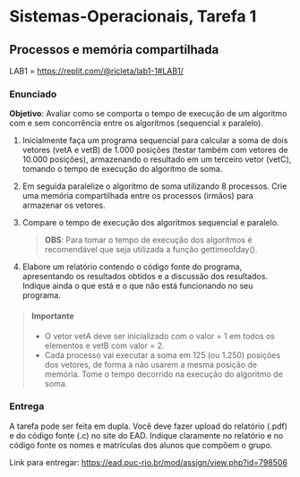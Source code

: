 # Sistemas-Operacionais, Tarefa 1
## Processos e memória compartilhada

LAB1 = https://replit.com/@ricleta/lab1-1#LAB1/

### Enunciado
__Objetivo__: Avaliar como se comporta o tempo de execução de um algoritmo com e sem
concorrência entre os algoritmos (sequencial x paralelo).

1. Inicialmente faça um programa sequencial para calcular a soma de dois vetores (vetA e vetB)
de 1.000 posições (testar também com vetores de 10.000 posições), armazenando o resultado
em um terceiro vetor (vetC), tomando o tempo de execução do algoritmo de soma.

2. Em seguida paralelize o algoritmo de soma utilizando 8 processos. Crie uma memória
compartilhada entre os processos (irmãos) para armazenar os vetores. 

3. Compare o tempo de execução dos algoritmos sequencial e paralelo. 
    > __OBS__: Para tomar o tempo de execução dos algoritmos é recomendável que seja utilizada a função gettimeofday().

4. Elabore um relatório contendo o código fonte do programa, apresentando os resultados
obtidos e a discussão dos resultados. Indique ainda o que está e o que não está funcionando
no seu programa.

> #### Importante
> - O vetor vetA deve ser inicializado com o valor = 1 em todos os elementos e vetB com valor = 2. 
> - Cada processo vai executar a soma em 125 (ou 1.250) posições dos vetores, de forma a não usarem a mesma
posição de memória. Tome o tempo decorrido na execução do algoritmo de soma.


### Entrega
A tarefa pode ser feita em dupla. Você deve fazer upload do relatório (.pdf) e do código fonte
(.c) no site do EAD. Indique claramente no relatório e no código fonte os nomes e matrículas
dos alunos que compõem o grupo.

Link para entregar: https://ead.puc-rio.br/mod/assign/view.php?id=798506
